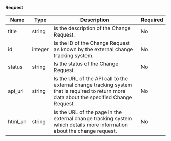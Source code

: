 **Request**

| Name | Type | Description | Required |
| ---- | ---- | ----------- | -------- |
| title | string | Is the description of the Change Request. | No |
| id | integer | Is the ID of the Change Request as known by the external change tracking system. | No |
| status | string | Is the status of the Change Request. | No |
| api_url | string | Is the URL of the API call to the external change tracking system that is required to return more data about the specified Change Request. | No |
| html_url | string | Is the URL of the page in the external change tracking system which details more information about the change request. | No |
